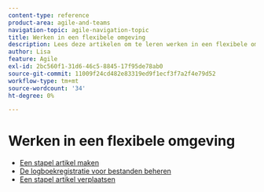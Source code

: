 ```yaml
---
content-type: reference
product-area: agile-and-teams
navigation-topic: agile-navigation-topic
title: Werken in een flexibele omgeving
description: Lees deze artikelen om te leren werken in een flexibele omgeving.
author: Lisa
feature: Agile
exl-id: 2bc560f1-31d6-46c5-8845-17f95de78ab0
source-git-commit: 11009f24cd482e83319ed9f1ecf3f7a2f4e79d52
workflow-type: tm+mt
source-wordcount: '34'
ht-degree: 0%

---
```


# Werken in een flexibele omgeving

* [Een stapel artikel maken](../../agile/work-in-an-agile-environment/create-an-agile-story.md)
* [De logboekregistratie voor bestanden beheren](../../agile/work-in-an-agile-environment/manage-the-agile-backlog.md)
* [Een stapel artikel verplaatsen](../../agile/work-in-an-agile-environment/move-an-agile-story.md)
